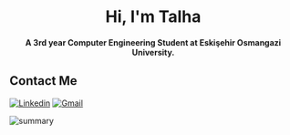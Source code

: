 <div align="center">
<h1 align="center">Hi, I'm Talha</h1>
<h4 align="center">A 3rd year Computer Engineering Student at Eskişehir Osmangazi University.</h4>
</div>

## Contact Me
<a href="https://linkedin.com/in/tlhylmm"><img alt="Linkedin" title="Talha Yılmam Linkedin" src="https://img.shields.io/badge/LinkedIn-0077B5?style=for-the-badge&logo=linkedin&logoColor=white"></a>
<a href="mailto:tlhylmm@gmail.com"><img alt="Gmail" title="Talha Yılmam Gmail" src="https://img.shields.io/badge/Gmail-D14836?style=for-the-badge&logo=gmail&logoColor=white"></a>


<img align="center" src="https://github-readme-stats-sigma-five.vercel.app/api/top-langs/?username=tlhylmm&layout=compact&theme=gotham&hide=html&card_width=331" alt="summary" /></p>
